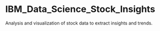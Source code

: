 # IBM_Data_Science_Stock_Insights
Analysis and visualization of stock data to extract insights and trends.
